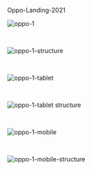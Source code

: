 Oppo-Landing-2021


![oppo-1](https://user-images.githubusercontent.com/45883138/121572589-a329ef80-ca24-11eb-8464-3b096c80b402.png)

<br>

![oppo-1-structure](https://user-images.githubusercontent.com/45883138/121572640-b1780b80-ca24-11eb-8468-8228666820f5.png)

<br>

![oppo-1-tablet](https://user-images.githubusercontent.com/45883138/121572685-bccb3700-ca24-11eb-9f2c-799b5dfaae19.png)

<br>

![oppo-1-tablet structure](https://user-images.githubusercontent.com/45883138/121572721-c48adb80-ca24-11eb-8c27-a4da07535988.png)

<br>

![oppo-1-mobile](https://user-images.githubusercontent.com/45883138/121572759-ce144380-ca24-11eb-9b17-90dc17b2675f.png)

<br>

![oppo-1-mobile-structure](https://user-images.githubusercontent.com/45883138/121572802-d79dab80-ca24-11eb-8ff1-b9727c9ae86a.png)

